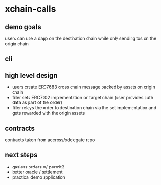 # xchain-calls

## demo goals
users can use a dapp on the destination chain while only sending txs on the origin chain

## cli

## high level design
- users create ERC7683 cross chain message backed by assets on origin chain
- filler sets ERC7002 implementation on target chain (user provides auth data as part of the order)
- filler relays the order to destination chain via the set implementation and gets rewarded with the origin assets

## contracts 
contracts taken from accross/xdelegate repo

## next steps
- gasless orders w/ permit2
- better oracle / settlement
- practical demo application
